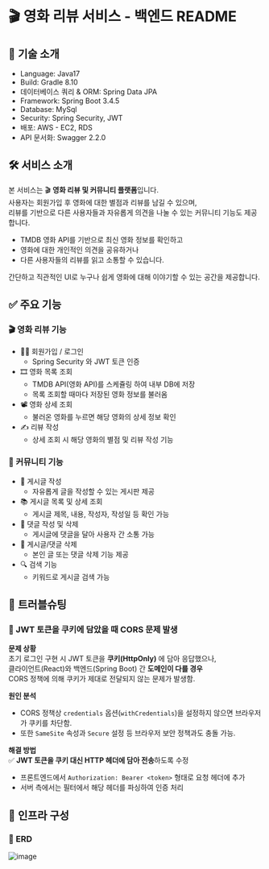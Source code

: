 # 🎬 영화 리뷰 서비스 - 백엔드 README

## 📌 기술 소개
<!-- 사용한 언어, 프레임워크, 라이브러리 등을 간단히 나열 -->
- Language: Java17
- Build: Gradle 8.10
- 데이터베이스 쿼리 & ORM: Spring Data JPA
- Framework: Spring Boot 3.4.5
- Database: MySql
- Security: Spring Security, JWT
- 배포: AWS - EC2, RDS
- API 문서화: Swagger 2.2.0

## 🛠️ 서비스 소개

본 서비스는 🎬 **영화 리뷰 및 커뮤니티 플랫폼**입니다.  
사용자는 회원가입 후 영화에 대한 별점과 리뷰를 남길 수 있으며,  
리뷰를 기반으로 다른 사용자들과 자유롭게 의견을 나눌 수 있는 커뮤니티 기능도 제공합니다.

- TMDB 영화 API를 기반으로 최신 영화 정보를 확인하고  
- 영화에 대한 개인적인 의견을 공유하거나  
- 다른 사용자들의 리뷰를 읽고 소통할 수 있습니다.

간단하고 직관적인 UI로 누구나 쉽게 영화에 대해 이야기할 수 있는 공간을 제공합니다.

## ✅ 주요 기능

### 🎬 영화 리뷰 기능
- 🧑‍💻 회원가입 / 로그인  
  - Spring Security 와 JWT 토큰 인증  
- 🎞️ 영화 목록 조회  
  - TMDB API(영화 API)를 스케쥴링 하여 내부 DB에 저장  
  - 목록 조회할 때마다 저장된 영화 정보를 불러옴  
- 📽️ 영화 상세 조회  
  - 불러온 영화를 누르면 해당 영화의 상세 정보 확인  
- ✍️ 리뷰 작성  
  - 상세 조회 시 해당 영화의 별점 및 리뷰 작성 기능  

### 💬 커뮤니티 기능
- 📝 게시글 작성  
  - 자유롭게 글을 작성할 수 있는 게시판 제공  
- 📚 게시글 목록 및 상세 조회  
  - 게시글 제목, 내용, 작성자, 작성일 등 확인 가능  
- 💬 댓글 작성 및 삭제  
  - 게시글에 댓글을 달아 사용자 간 소통 가능  
- 🧹 게시글/댓글 삭제  
  - 본인 글 또는 댓글 삭제 기능 제공  
- 🔍 검색 기능  
  - 키워드로 게시글 검색 가능 

## 🐞 트러블슈팅

### 🔐 JWT 토큰을 쿠키에 담았을 때 CORS 문제 발생

**문제 상황**  
초기 로그인 구현 시 JWT 토큰을 **쿠키(HttpOnly)** 에 담아 응답했으나,  
클라이언트(React)와 백엔드(Spring Boot) 간 **도메인이 다를 경우**  
CORS 정책에 의해 쿠키가 제대로 전달되지 않는 문제가 발생함.

**원인 분석**  
- CORS 정책상 `credentials` 옵션(`withCredentials`)을 설정하지 않으면 브라우저가 쿠키를 차단함.
- 또한 `SameSite` 속성과 `Secure` 설정 등 브라우저 보안 정책과도 충돌 가능.

**해결 방법**  
 ✅ **JWT 토큰을 쿠키 대신 HTTP 헤더에 담아 전송**하도록 수정  
  - 프론트엔드에서 `Authorization: Bearer <token>` 형태로 요청 헤더에 추가  
  - 서버 측에서는 필터에서 해당 헤더를 파싱하여 인증 처리

## 🧱 인프라 구성

### 📄 ERD
![image](https://github.com/user-attachments/assets/70ce8ce9-09e4-43d8-8b36-343b8cbb1207)

